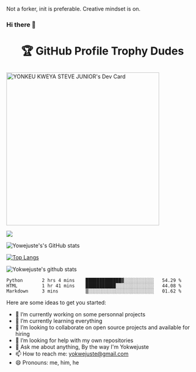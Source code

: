 Not a forker, init is preferable. Creative mindset is on.


### Hi there 👋

# <p align="center">🏆 GitHub Profile Trophy Dudes</p>

<a href="#"><img src="https://api.daily.dev/devcards/67736e8aa63e4c3082aa3ef18ecb21b4.png?r=2h8" width="400" alt="YONKEU KWEYA STEVE JUNIOR's Dev Card"/></a>

![](https://github-profile-trophy.vercel.app/?username=yokwejuste&theme=onedark)


![Yowejuste's's GitHub stats](https://github-readme-stats.vercel.app/api?username=yokwejuste&show_icons=true&theme=radical)

[![Top Langs](https://github-readme-stats.vercel.app/api/top-langs/?username=yokwejuste&langs_count=13)](#)

![Yokwejuste's github stats](https://github-readme-stats.vercel.app/api?username=yokwejuste)


<!--START_SECTION:waka-->
```text
Python       2 hrs 4 mins    █████████████▓░░░░░░░░░░░   54.29 % 
HTML         1 hr 41 mins    ███████████░░░░░░░░░░░░░░   44.08 % 
Markdown     3 mins          ▒░░░░░░░░░░░░░░░░░░░░░░░░   01.62 % 
```
<!--END_SECTION:waka-->


Here are some ideas to get you started:

- 🔭 I’m currently working on some personnal projects
- 🌱 I’m currently learning everything
- 👯 I’m looking to collaborate on open source projects and available for hiring
- 🤔 I’m looking for help with my own repositories
- 💬 Ask me about anything, By the way I'm Yokwejuste
- 📫 How to reach me: yokwejuste@gmail.com
- 😄 Pronouns: me, him, he
